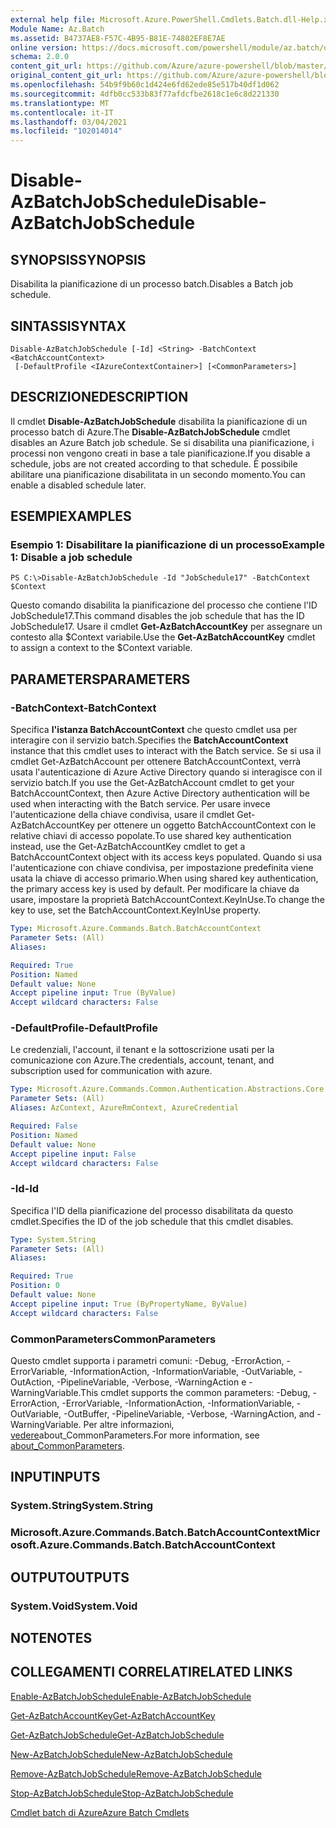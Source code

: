 ```yaml
---
external help file: Microsoft.Azure.PowerShell.Cmdlets.Batch.dll-Help.xml
Module Name: Az.Batch
ms.assetid: B4737AE8-F57C-4B95-B81E-74802EF8E7AE
online version: https://docs.microsoft.com/powershell/module/az.batch/disable-azbatchjobschedule
schema: 2.0.0
content_git_url: https://github.com/Azure/azure-powershell/blob/master/src/Batch/Batch/help/Disable-AzBatchJobSchedule.md
original_content_git_url: https://github.com/Azure/azure-powershell/blob/master/src/Batch/Batch/help/Disable-AzBatchJobSchedule.md
ms.openlocfilehash: 54b9f9b60c1d424e6fd62ede85e517b40df1d062
ms.sourcegitcommit: 4dfb0cc533b83f77afdcfbe2618c1e6c8d221330
ms.translationtype: MT
ms.contentlocale: it-IT
ms.lasthandoff: 03/04/2021
ms.locfileid: "102014014"
---
```

# <span data-ttu-id="cec9e-101">Disable-AzBatchJobSchedule</span><span class="sxs-lookup"><span data-stu-id="cec9e-101">Disable-AzBatchJobSchedule</span></span>

## <span data-ttu-id="cec9e-102">SYNOPSIS</span><span class="sxs-lookup"><span data-stu-id="cec9e-102">SYNOPSIS</span></span>
<span data-ttu-id="cec9e-103">Disabilita la pianificazione di un processo batch.</span><span class="sxs-lookup"><span data-stu-id="cec9e-103">Disables a Batch job schedule.</span></span>

## <span data-ttu-id="cec9e-104">SINTASSI</span><span class="sxs-lookup"><span data-stu-id="cec9e-104">SYNTAX</span></span>

```
Disable-AzBatchJobSchedule [-Id] <String> -BatchContext <BatchAccountContext>
 [-DefaultProfile <IAzureContextContainer>] [<CommonParameters>]
```

## <span data-ttu-id="cec9e-105">DESCRIZIONE</span><span class="sxs-lookup"><span data-stu-id="cec9e-105">DESCRIPTION</span></span>
<span data-ttu-id="cec9e-106">Il cmdlet **Disable-AzBatchJobSchedule** disabilita la pianificazione di un processo batch di Azure.</span><span class="sxs-lookup"><span data-stu-id="cec9e-106">The **Disable-AzBatchJobSchedule** cmdlet disables an Azure Batch job schedule.</span></span>
<span data-ttu-id="cec9e-107">Se si disabilita una pianificazione, i processi non vengono creati in base a tale pianificazione.</span><span class="sxs-lookup"><span data-stu-id="cec9e-107">If you disable a schedule, jobs are not created according to that schedule.</span></span>
<span data-ttu-id="cec9e-108">È possibile abilitare una pianificazione disabilitata in un secondo momento.</span><span class="sxs-lookup"><span data-stu-id="cec9e-108">You can enable a disabled schedule later.</span></span>

## <span data-ttu-id="cec9e-109">ESEMPI</span><span class="sxs-lookup"><span data-stu-id="cec9e-109">EXAMPLES</span></span>

### <span data-ttu-id="cec9e-110">Esempio 1: Disabilitare la pianificazione di un processo</span><span class="sxs-lookup"><span data-stu-id="cec9e-110">Example 1: Disable a job schedule</span></span>
```
PS C:\>Disable-AzBatchJobSchedule -Id "JobSchedule17" -BatchContext $Context
```

<span data-ttu-id="cec9e-111">Questo comando disabilita la pianificazione del processo che contiene l'ID JobSchedule17.</span><span class="sxs-lookup"><span data-stu-id="cec9e-111">This command disables the job schedule that has the ID JobSchedule17.</span></span>
<span data-ttu-id="cec9e-112">Usare il cmdlet **Get-AzBatchAccountKey** per assegnare un contesto alla $Context variabile.</span><span class="sxs-lookup"><span data-stu-id="cec9e-112">Use the **Get-AzBatchAccountKey** cmdlet to assign a context to the $Context variable.</span></span>

## <span data-ttu-id="cec9e-113">PARAMETERS</span><span class="sxs-lookup"><span data-stu-id="cec9e-113">PARAMETERS</span></span>

### <span data-ttu-id="cec9e-114">-BatchContext</span><span class="sxs-lookup"><span data-stu-id="cec9e-114">-BatchContext</span></span>
<span data-ttu-id="cec9e-115">Specifica **l'istanza BatchAccountContext** che questo cmdlet usa per interagire con il servizio batch.</span><span class="sxs-lookup"><span data-stu-id="cec9e-115">Specifies the **BatchAccountContext** instance that this cmdlet uses to interact with the Batch service.</span></span>
<span data-ttu-id="cec9e-116">Se si usa il cmdlet Get-AzBatchAccount per ottenere BatchAccountContext, verrà usata l'autenticazione di Azure Active Directory quando si interagisce con il servizio batch.</span><span class="sxs-lookup"><span data-stu-id="cec9e-116">If you use the Get-AzBatchAccount cmdlet to get your BatchAccountContext, then Azure Active Directory authentication will be used when interacting with the Batch service.</span></span> <span data-ttu-id="cec9e-117">Per usare invece l'autenticazione della chiave condivisa, usare il cmdlet Get-AzBatchAccountKey per ottenere un oggetto BatchAccountContext con le relative chiavi di accesso popolate.</span><span class="sxs-lookup"><span data-stu-id="cec9e-117">To use shared key authentication instead, use the Get-AzBatchAccountKey cmdlet to get a BatchAccountContext object with its access keys populated.</span></span> <span data-ttu-id="cec9e-118">Quando si usa l'autenticazione con chiave condivisa, per impostazione predefinita viene usata la chiave di accesso primario.</span><span class="sxs-lookup"><span data-stu-id="cec9e-118">When using shared key authentication, the primary access key is used by default.</span></span> <span data-ttu-id="cec9e-119">Per modificare la chiave da usare, impostare la proprietà BatchAccountContext.KeyInUse.</span><span class="sxs-lookup"><span data-stu-id="cec9e-119">To change the key to use, set the BatchAccountContext.KeyInUse property.</span></span>

```yaml
Type: Microsoft.Azure.Commands.Batch.BatchAccountContext
Parameter Sets: (All)
Aliases:

Required: True
Position: Named
Default value: None
Accept pipeline input: True (ByValue)
Accept wildcard characters: False
```

### <span data-ttu-id="cec9e-120">-DefaultProfile</span><span class="sxs-lookup"><span data-stu-id="cec9e-120">-DefaultProfile</span></span>
<span data-ttu-id="cec9e-121">Le credenziali, l'account, il tenant e la sottoscrizione usati per la comunicazione con Azure.</span><span class="sxs-lookup"><span data-stu-id="cec9e-121">The credentials, account, tenant, and subscription used for communication with azure.</span></span>

```yaml
Type: Microsoft.Azure.Commands.Common.Authentication.Abstractions.Core.IAzureContextContainer
Parameter Sets: (All)
Aliases: AzContext, AzureRmContext, AzureCredential

Required: False
Position: Named
Default value: None
Accept pipeline input: False
Accept wildcard characters: False
```

### <span data-ttu-id="cec9e-122">-Id</span><span class="sxs-lookup"><span data-stu-id="cec9e-122">-Id</span></span>
<span data-ttu-id="cec9e-123">Specifica l'ID della pianificazione del processo disabilitata da questo cmdlet.</span><span class="sxs-lookup"><span data-stu-id="cec9e-123">Specifies the ID of the job schedule that this cmdlet disables.</span></span>

```yaml
Type: System.String
Parameter Sets: (All)
Aliases:

Required: True
Position: 0
Default value: None
Accept pipeline input: True (ByPropertyName, ByValue)
Accept wildcard characters: False
```

### <span data-ttu-id="cec9e-124">CommonParameters</span><span class="sxs-lookup"><span data-stu-id="cec9e-124">CommonParameters</span></span>
<span data-ttu-id="cec9e-125">Questo cmdlet supporta i parametri comuni: -Debug, -ErrorAction, -ErrorVariable, -InformationAction, -InformationVariable, -OutVariable, -OutAction, -PipelineVariable, -Verbose, -WarningAction e -WarningVariable.</span><span class="sxs-lookup"><span data-stu-id="cec9e-125">This cmdlet supports the common parameters: -Debug, -ErrorAction, -ErrorVariable, -InformationAction, -InformationVariable, -OutVariable, -OutBuffer, -PipelineVariable, -Verbose, -WarningAction, and -WarningVariable.</span></span> <span data-ttu-id="cec9e-126">Per altre informazioni, [vedere](http://go.microsoft.com/fwlink/?LinkID=113216)about_CommonParameters.</span><span class="sxs-lookup"><span data-stu-id="cec9e-126">For more information, see [about_CommonParameters](http://go.microsoft.com/fwlink/?LinkID=113216).</span></span>

## <span data-ttu-id="cec9e-127">INPUT</span><span class="sxs-lookup"><span data-stu-id="cec9e-127">INPUTS</span></span>

### <span data-ttu-id="cec9e-128">System.String</span><span class="sxs-lookup"><span data-stu-id="cec9e-128">System.String</span></span>

### <span data-ttu-id="cec9e-129">Microsoft.Azure.Commands.Batch.BatchAccountContext</span><span class="sxs-lookup"><span data-stu-id="cec9e-129">Microsoft.Azure.Commands.Batch.BatchAccountContext</span></span>

## <span data-ttu-id="cec9e-130">OUTPUT</span><span class="sxs-lookup"><span data-stu-id="cec9e-130">OUTPUTS</span></span>

### <span data-ttu-id="cec9e-131">System.Void</span><span class="sxs-lookup"><span data-stu-id="cec9e-131">System.Void</span></span>

## <span data-ttu-id="cec9e-132">NOTE</span><span class="sxs-lookup"><span data-stu-id="cec9e-132">NOTES</span></span>

## <span data-ttu-id="cec9e-133">COLLEGAMENTI CORRELATI</span><span class="sxs-lookup"><span data-stu-id="cec9e-133">RELATED LINKS</span></span>

[<span data-ttu-id="cec9e-134">Enable-AzBatchJobSchedule</span><span class="sxs-lookup"><span data-stu-id="cec9e-134">Enable-AzBatchJobSchedule</span></span>](./Enable-AzBatchJobSchedule.md)

[<span data-ttu-id="cec9e-135">Get-AzBatchAccountKey</span><span class="sxs-lookup"><span data-stu-id="cec9e-135">Get-AzBatchAccountKey</span></span>](./Get-AzBatchAccountKey.md)

[<span data-ttu-id="cec9e-136">Get-AzBatchJobSchedule</span><span class="sxs-lookup"><span data-stu-id="cec9e-136">Get-AzBatchJobSchedule</span></span>](./Get-AzBatchJobSchedule.md)

[<span data-ttu-id="cec9e-137">New-AzBatchJobSchedule</span><span class="sxs-lookup"><span data-stu-id="cec9e-137">New-AzBatchJobSchedule</span></span>](./New-AzBatchJobSchedule.md)

[<span data-ttu-id="cec9e-138">Remove-AzBatchJobSchedule</span><span class="sxs-lookup"><span data-stu-id="cec9e-138">Remove-AzBatchJobSchedule</span></span>](./Remove-AzBatchJobSchedule.md)

[<span data-ttu-id="cec9e-139">Stop-AzBatchJobSchedule</span><span class="sxs-lookup"><span data-stu-id="cec9e-139">Stop-AzBatchJobSchedule</span></span>](./Stop-AzBatchJobSchedule.md)

[<span data-ttu-id="cec9e-140">Cmdlet batch di Azure</span><span class="sxs-lookup"><span data-stu-id="cec9e-140">Azure Batch Cmdlets</span></span>](/powershell/module/Az.Batch/)
